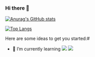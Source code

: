 ### Hi there 👋

[![Anurag's GitHub stats](https://github-readme-stats.vercel.app/api?username=kimhaechang1)](https://github.com/anuraghazra/github-readme-stats)


[![Top Langs](https://github-readme-stats.vercel.app/api/top-langs/?username=kimhaechang1)](https://github.com/anuraghazra/github-readme-stats)

Here are some ideas to get you started:#

- 🌱 I’m currently learning <img src="https://img.shields.io/badge/React-61DAFB?style=flat-square&logo=React&logoColor=white"/></a> <img src="https://img.shields.io/badge/Python-3766AB?style=flat-square&logo=Python&logoColor=white"/></a>
